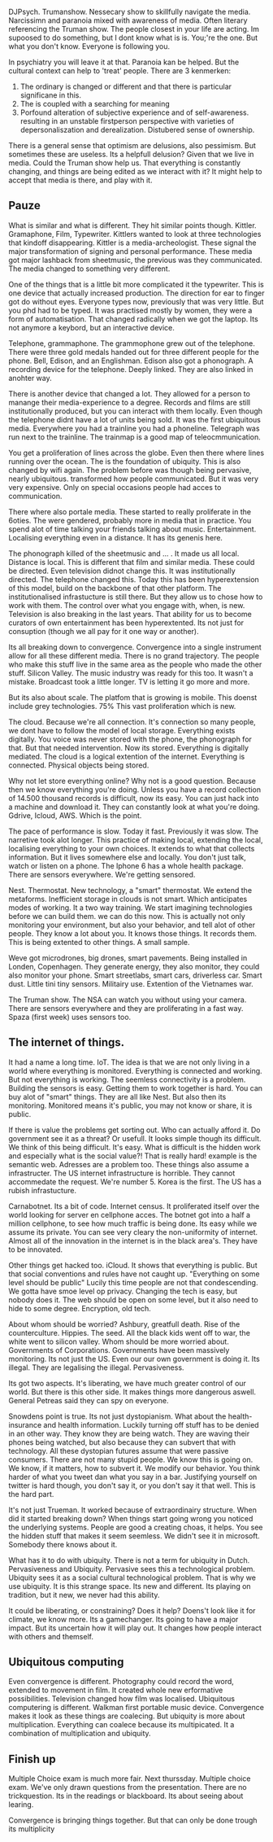 DJPsych. Trumanshow. Nessecary show to skillfully navigate the media. Narcissimn and paranoia mixed with awareness of media. Often literary referencing the Truman show. The people closest in your life are acting. Im supoosed to do something, but I dont know what is is. You;'re the one. But what you don't know. Everyone is following you. 

In psychiatry you will leave it at that. Paranoia kan be helped. But the cultural context can help to 'treat' people. There are 3 kenmerken:
 
1. The ordinary is changed or different and that there is particular significane in this.
2. The is coupled with a searching for meaning
3. Porfound alteration of subjective experience and of self-awareness. resulting in an unstable firstperson perspective with varieties of depersonaliszation and derealization. Distubered sense of ownership. 

There is a general sense that optimism are delusions, also pessimism. But sometimes these are useless. Its a helpfull delusion? Given that we live in media. Could the Truman show help us. That everything is constantly changing, and things are being edited as we interact with it? It might help to accept that media is there, and play with it. 

## Pauze

What is similar and what is different. They hit similar points though. Kittler. Gramaphone, Film, Typewriter. Kittlers wanted to look at three technologies that kindoff disappearing. Kittler is a media-archeologist. These signal the major transformation of signing and personal performance. These media got major lashback from sheetmusic, the previous was they communicated. The media changed to something very different. 

One of the things that is a little bit more complicated it the typewriter. This is one device that actually increased production. The direction for ear to finger got do without eyes. Everyone types now, previously that was very little. But you phd had to be typed. It was practised mostly by women, they were a form of automatisation. That changed radically when we got the laptop. Its not anymore a keybord, but an interactive device. 

Telephone, grammaphone. The grammophone grew out of the telephone. There were three gold medals handed out for three different people for the phone. Bell, Edison, and an Englishman.  Edison also got a phonograph. A recording device for the telephone. Deeply linked. They are also linked in anohter way. 

There is another device that changed a lot. They allowed for a person to manange their media-experience to a degree. Records and films are still institutionally produced, but you can interact with them locally. Even though the telephone didnt have a lot of units being sold. It was the first ubiquitous media. Everywhere you had a trainline you had a phoneline. Telegraph was run next to the trainline. The trainmap is a good map of teleocmmunication. 

You get a proliferation of lines across the globe. Even then there where lines running over the ocean. The is the foundation of ubiquity. This is also changed by wifi again. The problem before was though being pervasive, nearly ubiquitous. transformed how people communicated. But it was very very expensive. Only on special occasions people had acces to communication. 

There where also portale media. These started to really proliferate in the 6oties. The were gendered, probably more in media that in practice. You spend alot of time talking your friends talking about music. Entertainment. Localising everything even in a distance. It has its genenis here. 

The phonograph killed of the sheetmusic and  ... . It made us all local. Distance is local. This is different that film and similar media. These could be directed. Even television didnot change this. It was institutionally directed. The telephone changed this. Today this has been hyperextension of this model, build on the backbone of that other platform. The institutionalised infrastucture is still there. But they allow us to chose how to work with them. The control over what you engage with, when, is new. Television is also breaking in the last years. That ability for us to become curators of own entertainment has been hyperextented. Its not just for consuption (though we all pay for it one way or another). 

Its all breaking down to convergence. Convergence into a single instrument allow for all these different media. There is no grand trajectory. The people who make this stuff live in the same area as the people who made the other stuff. Silicon Valley. The music industry was ready for this too. It wasn't a mistake. Broadcast took a little longer. TV is letting it go more and more. 

But its also about scale. The platfom that is growing is mobile. This doenst include grey technologies. 75% This vast proliferation which is new. 

The cloud. Because we're all connection. It's connection so many people, we dont have to follow the model of local storage. Everything exists digitally. You voice was never stored with the phone, the phonograph for that. But that needed intervention. Now its stored. Everything is digitally mediated. The cloud is a logical extention of the internet. Everything is connected. Physical objects being stored. 

Why not let store everything online? Why not is a good question. Because then we know everything you're doing. Unless you have a record collection of 14.500 thousand records is difficult, now its easy. You can just hack into a machine and download it. They can constantly look at what you're doing. Gdrive, Icloud, AWS. Which is the point.

The pace of performance is slow. Today it fast. Previously it was slow. The narretive took alot longer. This practice of making local, extending the local, localising everything to your own choices. It extends to what that collects information. But it lives somewhere else and locally. You don't just talk, watch or listen on a phone. The Iphone 6 has a whole health package. There are sensors everywhere. We're getting sensored. 

Nest. Thermostat. New technology, a "smart" thermostat. We extend the metaforms. Inefficient storage in clouds is not smart. Which anticipates modes of working. It a two way training. We start imagining technologies before we can build them. we can do this now. This is actually not only monitoring your environment, but also your behavior, and tell alot of other people. They know a lot about you. It knows those things. It records them. This is being extented to other things. A small sample. 

Weve got microdrones, big drones, smart pavements. Being installed in Londen, Copenhagen. They generate energy, they also monitor, they could also monitor your phone. Smart streetlabs, smart cars, driverless car. Smart dust. Little tini tiny sensors. Militairy use. Extention of the Vietnames war. 

The Truman show. The NSA can watch you without using your camera. There are sensors everywhere and they are proliferating in a fast way. Spaza (first week) uses sensors too. 


## The internet of things.

It had a name a long time. IoT. The idea is that we are not only living in a world where everything is monitored. Everything is connected and working. But not everything is working. The seemless connectivity is a problem. Building the sensors is easy. Getting them to work together is hard. You can buy alot of "smart" things. They are all like Nest. But also then its monitoring. Monitored means it's public, you may not know or share, it is public. 

If there is value the problems get sorting out. Who can actually afford it. Do government see it as a threat? Or usefull. It looks simple though its difficult. We think of this being difficult. It's easy. What is difficult is the hidden work and especially what is the social value?! That is really hard! example is the semantic web. Adresses are a problem too. These things also assume a infrastructer. The US internet infrastructure is horrible. They cannot accommedate the request.  We're number 5. Korea is the first. The US has a rubish infrastucture. 

Carnabotnet. Its a bit of code. Internet census. It proliferated itself over the world looking for server en cellphone acces. The botnet got into a half a million cellphone, to see how much traffic is being done. Its easy while we assume its private. You can see very cleary the non-uniformity of internet. Almost all of the innovation in the internet is in the black area's. They have to be innovated. 

Other things get hacked too. iCloud. It shows that everything is public. But that social conventions and rules have not caught up. "Everything on some level should be public" Lucily this time people are not that condescending. We gotta have smoe level op privacy. Changing the tech is easy, but nobody does it. The web should be open on some level, but it also need to hide to some degree. Encryption, old tech.

About whom should be worried? Ashbury, greatfull death. Rise of the counterculture. Hippies. The seed. All the black kids went off to war, the white went to silicon valley. Whom should be more worried about. Governments of Corporations. Governments have been massively monitoring. Its not just the US. Even our our own government is doing it. Its illegal. They are legalising the illegal. Pervasiveness.

Its got two aspects. It's liberating, we have much greater control of our world. But there is this other side. It makes things more dangerous aswell. General Petreas said they can spy on everyone. 

Snowdens point is true. Its not just dystopianism. What about the health-insurance and health information. Luckily turning off stuff has to be denied in an other way. They know they are being watch. They are waving their phones being watched, but also because they can subvert that with technology. All these dystopian futures assume that were passive consumers. There are not many stupid people. We know this is going on. We know, if it matters, how to subvert it. We modify our behavior. You think harder of what you tweet dan what you say in a bar. Justifying yourself on twitter is hard though, you don't say it, or you don't say it that well. This is the hard part. 

It's not just Trueman. It worked because of extraordinairy structure. When did it started breaking down? When things start going wrong you noticed the underlying systems. People are good a creating choas, it helps. You see the hidden stuff that makes it seem seemless. We didn't see it in microsoft. Somebody there knows about it. 

What has it to do with ubiquity. There is not a term for ubiquity in Dutch. Pervasiveness and Ubiquity. Pervasive sees this a technological problem. Ubiquity sees it as a social cultural technological problem. That is why we use ubiquity. It is this strange space. Its new and different. Its playing on tradition, but it new, we never had this ability. 

It could be liberating, or constraining? Does it help? Doens't look like it for climate, we know more. Its a gamechanger. Its going to have a major impact. But its uncertain how it will play out. It changes how people interact with others and themself.

## Ubiquitous computing

Even convergence is different. Photography could record the word, extended to movement in film. It created whole new erformative possibilities. Television changed how film was localised. Ubiquitous computering is different. Walkman first portable music device. Convergence makes it look as these things are coalecing. But ubiquity is more about multiplication. Everything can coalece because its multipicated. It a combination of multiplication and ubiquity. 

## Finish up

Multiple Choice exam is much more fair. Next thurssday. Multiple choice exam. We've only drawn questions from the presentation. There are no trickquestion. Its in the readings or blackboard. Its about seeing about learing. 

Convergence is bringing things together. But that can only be done trough its multiplicity

